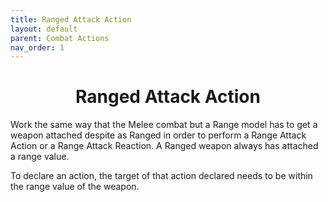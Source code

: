 ```yaml
---
title: Ranged Attack Action
layout: default
parent: Combat Actions
nav_order: 1
---
```

<link rel="stylesheet" href="style.css">

<h1 style="text-align: center;">Ranged Attack Action</h1>

Work the same way that the Melee combat but a Range model has to get a weapon attached despite as Ranged in order to perform a Range Attack Action or a Range Attack Reaction. A Ranged weapon always has attached a range value. 

To declare an action, the target of that action declared needs to be within the range value of the weapon.



